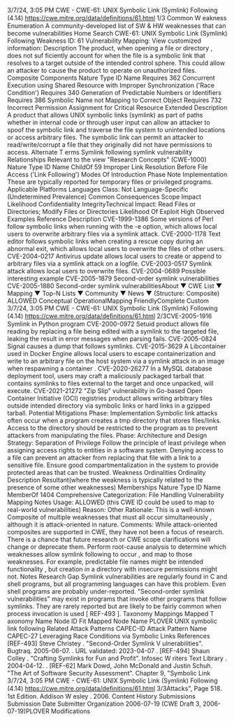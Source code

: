 3/7/24, 3:05 PM CWE - CWE-61: UNIX Symbolic Link (Symlink) Following (4.14)
https://cwe.mitre.org/data/deﬁnitions/61.html 1/3
Common W eakness Enumeration
A community-developed list of SW & HW weaknesses that can become
vulnerabilities
Home Search
CWE-61: UNIX Symbolic Link (Symlink) Following
Weakness ID: 61
Vulnerability Mapping: 
View customized information:
 Description
The product, when opening a file or directory , does not suf ficiently account for when the file is a symbolic link that resolves to a target
outside of the intended control sphere. This could allow an attacker to cause the product to operate on unauthorized files.
 Composite Components
Nature Type ID Name
Requires 362 Concurrent Execution using Shared Resource with Improper Synchronization ('Race Condition')
Requires 340 Generation of Predictable Numbers or Identifiers
Requires 386 Symbolic Name not Mapping to Correct Object
Requires 732 Incorrect Permission Assignment for Critical Resource
 Extended Description
A product that allows UNIX symbolic links (symlink) as part of paths whether in internal code or through user input can allow an
attacker to spoof the symbolic link and traverse the file system to unintended locations or access arbitrary files. The symbolic link can
permit an attacker to read/write/corrupt a file that they originally did not have permissions to access.
 Alternate T erms
Symlink following
symlink vulnerability
 Relationships
 Relevant to the view "Research Concepts" (CWE-1000)
Nature Type ID Name
ChildOf 59 Improper Link Resolution Before File Access ('Link Following')
 Modes Of Introduction
Phase Note
Implementation These are typically reported for temporary files or privileged programs.
 Applicable Platforms
Languages
Class: Not Language-Specific (Undetermined Prevalence)
 Common Consequences
Scope Impact Likelihood
Confidentiality
IntegrityTechnical Impact: Read Files or Directories; Modify Files or Directories
 Likelihood Of Exploit
High
 Observed Examples
Reference Description
CVE-1999-1386 Some versions of Perl follow symbolic links when running with the -e option, which allows local users to
overwrite arbitrary files via a symlink attack.
CVE-2000-1178 Text editor follows symbolic links when creating a rescue copy during an abnormal exit, which allows
local users to overwrite the files of other users.
CVE-2004-0217 Antivirus update allows local users to create or append to arbitrary files via a symlink attack on a logfile.
CVE-2003-0517 Symlink attack allows local users to overwrite files.
CVE-2004-0689 Possible interesting example
CVE-2005-1879 Second-order symlink vulnerabilities
CVE-2005-1880 Second-order symlink vulnerabilitiesAbout ▼ CWE List ▼ Mapping ▼ Top-N Lists ▼ Community ▼ News ▼
 (Structure: Composite)
ALLOWED
Conceptual OperationalMapping
FriendlyComplete Custom
3/7/24, 3:05 PM CWE - CWE-61: UNIX Symbolic Link (Symlink) Following (4.14)
https://cwe.mitre.org/data/deﬁnitions/61.html 2/3CVE-2005-1916 Symlink in Python program
CVE-2000-0972 Setuid product allows file reading by replacing a file being edited with a symlink to the targeted file,
leaking the result in error messages when parsing fails.
CVE-2005-0824 Signal causes a dump that follows symlinks.
CVE-2015-3629 A Libcontainer used in Docker Engine allows local users to escape containerization and write to an
arbitrary file on the host system via a symlink attack in an image when respawning a container .
CVE-2020-26277 In a MySQL database deployment tool, users may craft a maliciously packaged tarball that contains
symlinks to files external to the target and once unpacked, will execute.
CVE-2021-21272 "Zip Slip" vulnerability in Go-based Open Container Initiative (OCI) registries product allows writing
arbitrary files outside intended directory via symbolic links or hard links in a gzipped tarball.
 Potential Mitigations
Phase: Implementation
Symbolic link attacks often occur when a program creates a tmp directory that stores files/links. Access to the directory should
be restricted to the program as to prevent attackers from manipulating the files.
Phase: Architecture and Design
Strategy: Separation of Privilege
Follow the principle of least privilege when assigning access rights to entities in a software system.
Denying access to a file can prevent an attacker from replacing that file with a link to a sensitive file. Ensure good
compartmentalization in the system to provide protected areas that can be trusted.
 Weakness Ordinalities
Ordinality Description
Resultant(where the weakness is typically related to the presence of some other weaknesses)
 Memberships
Nature Type ID Name
MemberOf 1404 Comprehensive Categorization: File Handling
 Vulnerability Mapping Notes
Usage: ALLOWED (this CWE ID could be used to map to real-world vulnerabilities)
Reason: Other
Rationale:
This is a well-known Composite of multiple weaknesses that must all occur simultaneously , although it is attack-oriented in nature.
Comments:
While attack-oriented composites are supported in CWE, they have not been a focus of research. There is a chance that future
research or CWE scope clarifications will change or deprecate them. Perform root-cause analysis to determine which
weaknesses allow symlink following to occur , and map to those weaknesses. For example, predictable file names might be
intended functionality , but creation in a directory with insecure permissions might not.
 Notes
Research Gap
Symlink vulnerabilities are regularly found in C and shell programs, but all programming languages can have this problem. Even
shell programs are probably under-reported.
"Second-order symlink vulnerabilities" may exist in programs that invoke other programs that follow symlinks. They are rarely
reported but are likely to be fairly common when process invocation is used [ REF-493 ].
 Taxonomy Mappings
Mapped T axonomy Name Node ID Fit Mapped Node Name
PLOVER UNIX symbolic link following
 Related Attack Patterns
CAPEC-ID Attack Pattern Name
CAPEC-27 Leveraging Race Conditions via Symbolic Links
 References
[REF-493] Steve Christey . "Second-Order Symlink V ulnerabilities". Bugtraq. 2005-06-07.
. URL validated: 2023-04-07 .
[REF-494] Shaun Colley . "Crafting Symlinks for Fun and Profit". Infosec W riters Text Library . 2004-04-12.
.
[REF-62] Mark Dowd, John McDonald and Justin Schuh. "The Art of Software Security Assessment". Chapter 9, "Symbolic Link
3/7/24, 3:05 PM CWE - CWE-61: UNIX Symbolic Link (Symlink) Following (4.14)
https://cwe.mitre.org/data/deﬁnitions/61.html 3/3Attacks", Page 518. 1st Edition. Addison W esley . 2006.
 Content History
 Submissions
Submission Date Submitter Organization
2006-07-19
(CWE Draft 3, 2006-07-19)PLOVER
 Modifications